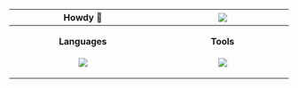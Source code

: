 <!-- prettier-ignore. extra Lanyard code if wanted: &waveColor=7289DA&waveSpotifyColor=7289DA -->
 <table>
  <thead>
   <tr>
      <th width="500px">
       <b>Howdy 👋</b>
    </th>
      <th width="500px">
       <img src="https://lanyard.kyrie25.me/api/217414221728710656?hideStatus=true&bg=0D1117&waveColor=0D1117&waveSpotifyColor=0D1117&gradient=38ef7d-11998e-38ef7d&imgStyle=square" />
    </th>
    </tr> 
  </thead> 
  <tbody>
  <tr width="600px">
<td width="500px">
  <p align="center">
 <b>Languages</b>
   <br>
   <br>
      <img src="https://skillicons.dev/icons?i=bash,nodejs,java,lua,python,js,html,css&theme=dark&perline=6"/>
  </a>
</p>
</td>
<td width="500px">
 <p align="center">
  <b>Tools</b>
   <br>
   <br>
      <img src="https://skillicons.dev/icons?i=linux,vscode,github,replit,stackoverflow,jenkins,atom,discord,mongodb&theme=dark&perline=6" />
  </a>
</p>
</td>
</tr>

  </tbody>
</table>
